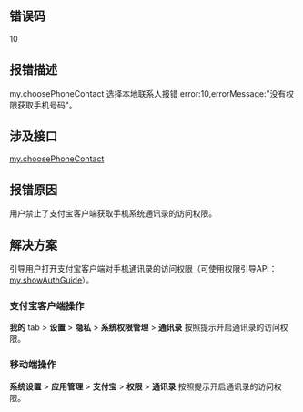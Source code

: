 ## 错误码
10 

## 报错描述
my.choosePhoneContact 选择本地联系人报错 error:10,errorMessage:"没有权限获取手机号码"。 

## 涉及接口
[my.choosePhoneContact](https://opendocs.alipay.com/mini/api/blghgl)

## 报错原因
用户禁止了支付宝客户端获取手机系统通讯录的访问权限。 

## 解决方案
引导用户打开支付宝客户端对手机通讯录的访问权限（可使用权限引导API：[my.showAuthGuide](https://opendocs.alipay.com/mini/api/show-auth-guide)）。

### 支付宝客户端操作
**我的** tab > **设置** > **隐私** > **系统权限管理** > **通讯录** 按照提示开启通讯录的访问权限。

### 移动端操作
**系统设置** > **应用管理** > **支付宝** > **权限** > **通讯录** 按照提示开启通讯录的访问权限。


